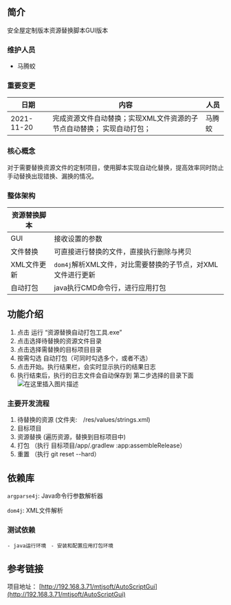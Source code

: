 ## 简介

安全屋定制版本资源替换脚本GUI版本

### 维护人员
- 马腾蛟

### 重要变更
| 日期 | 内容 | 人员
|--|--|--|
| 2021-11-20 | 完成资源文件自动替换；实现XML文件资源的子节点自动替换； 实现自动打包；| 马腾蛟|

### 核心概念
对于需要替换资源文件的定制项目，使用脚本实现自动化替换，提高效率同时防止手动替换出现错换、漏换的情况。
### 整体架构
| 资源替换脚本 ||
|--|--|
| GUI |  接收设置的参数  |
|文件替换  |  可直接进行替换的文件，直接执行删除与拷贝 |
|XML文件更新|  `dom4j`解析XML文件，对比需要替换的子节点，对XML文件进行更新 |
|自动打包 |   java执行CMD命令行，进行应用打包  |

## 功能介绍

1. 点击 运行 “资源替换自动打包工具.exe”
2. 点击选择待替换的资源文件目录
3. 点击选择需替换的目标项目目录
4. 按需勾选 自动打包（可同时勾选多个，或者不选）
5. 点击开始。执行结果栏，会实时显示执行的结果日志
6. 执行结束后，执行的日志文件会自动保存到 第二步选择的目录下面
   ![在这里插入图片描述](https://img-blog.csdnimg.cn/7c89c331ec5b4ce491b022dc83aca1f0.png?x-oss-process=image/watermark,type_ZHJvaWRzYW5zZmFsbGJhY2s,shadow_50,text_Q1NETiBA5biF5rCU55qE6ZOF56yU,size_18,color_FFFFFF,t_70,g_se,x_16)
### 主要开发流程
1. 待替换的资源 (文件夹:　/res/values/strings.xml)
2. 目标项目
3. 资源替换 (遍历资源，替换到目标项目中)
4. 打包 （执行 目标项目/app/.gradlew :app:assembleRelease）
5. 重置 （执行 git reset --hard）

## 依赖库
`argparse4j`: Java命令行参数解析器

`dom4j`: XML文件解析
### 测试依赖
`- java运行环境 `
`- 安装和配置应用打包环境 `
## 参考链接
项目地址： [http://192.168.3.71/mtjsoft/AutoScriptGui](http://192.168.3.71/mtjsoft/AutoScriptGui)